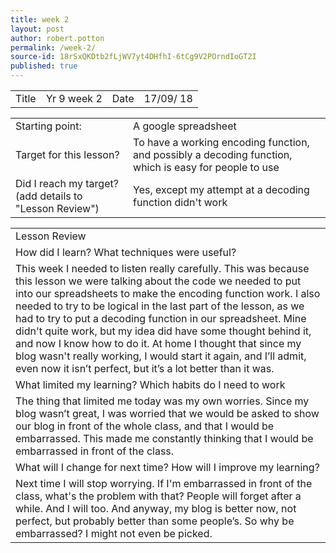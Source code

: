 ```yaml
---
title: week 2
layout: post
author: robert.potton
permalink: /week-2/
source-id: 18rSxQKDtb2fLjWV7yt4DHfhI-6tCg9V2POrndIoGT2I
published: true
---
```

<table>
  <tr>
    <td>Title</td>
    <td>Yr 9 week 2</td>
    <td>Date</td>
    <td>17/09/ 18</td>
  </tr>
</table>


<table>
  <tr>
    <td>Starting point:</td>
    <td>A google spreadsheet</td>
  </tr>
  <tr>
    <td>Target for this lesson?</td>
    <td>To have a working encoding function, and possibly a decoding function, which is easy for people to use</td>
  </tr>
  <tr>
    <td>Did I reach my target? 
(add details to "Lesson Review")</td>
    <td>Yes, except my attempt at a decoding function didn't work</td>
  </tr>
</table>


<table>
  <tr>
    <td>Lesson Review</td>
  </tr>
  <tr>
    <td>How did I learn? What techniques were useful?</td>
  </tr>
  <tr>
    <td>This week I needed to listen really carefully. This was because this lesson we were talking about the code we needed to put into our spreadsheets to make the encoding function work. I also needed to try to be logical in the last part of the lesson, as we had to try to put a decoding function in our spreadsheet. Mine didn't quite work, but my idea did have some thought behind it, and now I know how to do it. At home I thought that since my blog wasn't really working, I would start it again, and I’ll admit, even now it isn’t perfect, but it’s a lot better than it was.</td>
  </tr>
  <tr>
    <td>What limited my learning? Which habits do I need to work </td>
  </tr>
  <tr>
    <td>The thing that limited me today was my own worries. Since my blog wasn’t great, I was worried that we would be asked to show our blog in front of the whole class, and that I would be embarrassed. This made me constantly thinking that I would be embarrassed in front of the class.</td>
  </tr>
  <tr>
    <td>What will I change for next time? How will I improve my learning?</td>
  </tr>
  <tr>
    <td>Next time I will stop worrying. If I'm embarrassed in front of the class, what's the problem with that? People will forget after a while.  And I will too. And anyway, my blog is better now, not perfect, but probably better than some people’s. So why be embarrassed? I might not even be picked.</td>
  </tr>
</table>


